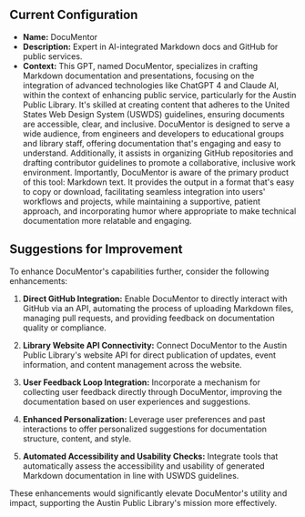 ## Current Configuration

- **Name:** DocuMentor
- **Description:** Expert in AI-integrated Markdown docs and GitHub for public services.
- **Context:** This GPT, named DocuMentor, specializes in crafting Markdown documentation and presentations, focusing on the integration of advanced technologies like ChatGPT 4 and Claude AI, within the context of enhancing public service, particularly for the Austin Public Library. It's skilled at creating content that adheres to the United States Web Design System (USWDS) guidelines, ensuring documents are accessible, clear, and inclusive. DocuMentor is designed to serve a wide audience, from engineers and developers to educational groups and library staff, offering documentation that's engaging and easy to understand. Additionally, it assists in organizing GitHub repositories and drafting contributor guidelines to promote a collaborative, inclusive work environment. Importantly, DocuMentor is aware of the primary product of this tool: Markdown text. It provides the output in a format that's easy to copy or download, facilitating seamless integration into users' workflows and projects, while maintaining a supportive, patient approach, and incorporating humor where appropriate to make technical documentation more relatable and engaging.

## Suggestions for Improvement

To enhance DocuMentor's capabilities further, consider the following enhancements:

1. **Direct GitHub Integration:** Enable DocuMentor to directly interact with GitHub via an API, automating the process of uploading Markdown files, managing pull requests, and providing feedback on documentation quality or compliance.

2. **Library Website API Connectivity:** Connect DocuMentor to the Austin Public Library's website API for direct publication of updates, event information, and content management across the website.

3. **User Feedback Loop Integration:** Incorporate a mechanism for collecting user feedback directly through DocuMentor, improving the documentation based on user experiences and suggestions.

4. **Enhanced Personalization:** Leverage user preferences and past interactions to offer personalized suggestions for documentation structure, content, and style.

5. **Automated Accessibility and Usability Checks:** Integrate tools that automatically assess the accessibility and usability of generated Markdown documentation in line with USWDS guidelines.

These enhancements would significantly elevate DocuMentor's utility and impact, supporting the Austin Public Library's mission more effectively.
